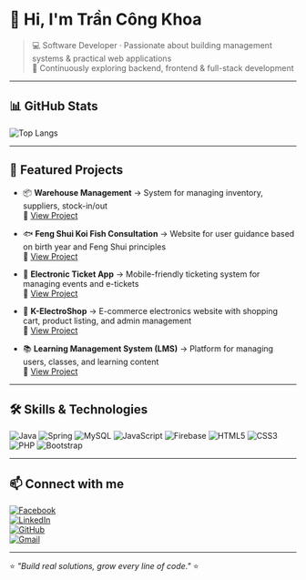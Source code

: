 # 👋 Hi, I'm Trần Công Khoa

> 💻 Software Developer · Passionate about building management systems & practical web applications  
> 🚀 Continuously exploring backend, frontend & full-stack development  

---

## 📊 GitHub Stats

![Top Langs](https://github-readme-stats.vercel.app/api/top-langs/?username=TCKhoa&layout=compact&theme=radical)

---

## 🚀 Featured Projects

- 📦 **Warehouse Management** → System for managing inventory, suppliers, stock-in/out  
  🔗 [View Project](https://github.com/TCKhoa/Warehouse-Management)

- 🐟 **Feng Shui Koi Fish Consultation** → Website for user guidance based on birth year and Feng Shui principles  
  🔗 [View Project](https://github.com/TCKhoa/Feng-Shui-Koi-Fish-Consultation-Website)

- 🎫 **Electronic Ticket App** → Mobile-friendly ticketing system for managing events and e-tickets  
  🔗 [View Project](https://github.com/TCKhoa/Electronic-ticket)

- 🛒 **K-ElectroShop** → E-commerce electronics website with shopping cart, product listing, and admin management  
  🔗 [View Project](https://github.com/TCKhoa/K-ElectroShop-Online-Electronics-Sales-Website)

- 📚 **Learning Management System (LMS)** → Platform for managing users, classes, and learning content  
  🔗 [View Project](https://github.com/TCKhoa/Learning-Management-System)

---

## 🛠️ Skills & Technologies

![Java](https://img.shields.io/badge/Code-Java-orange?logo=java)
![Spring](https://img.shields.io/badge/Framework-Spring%20Boot-green?logo=spring)
![MySQL](https://img.shields.io/badge/Database-MySQL-lightblue?logo=mysql)
![JavaScript](https://img.shields.io/badge/Code-JavaScript-yellow?logo=javascript)
![Firebase](https://img.shields.io/badge/Backend-Firebase-orange?logo=firebase)
![HTML5](https://img.shields.io/badge/HTML5-orange?logo=html5)
![CSS3](https://img.shields.io/badge/CSS3-blue?logo=css3)
![PHP](https://img.shields.io/badge/Code-PHP-777BB4?logo=php)
![Bootstrap](https://img.shields.io/badge/UI-Bootstrap-purple?logo=bootstrap)

---

## 📫 Connect with me

[![Facebook](https://img.shields.io/badge/Facebook-1877F2?logo=facebook&logoColor=white)](https://www.facebook.com/khoatck)  
[![LinkedIn](https://img.shields.io/badge/LinkedIn-0A66C2?logo=linkedin&logoColor=white)](https://www.linkedin.com/in/khoa-tr%E1%BA%A7n-b98bb4298/)  
[![GitHub](https://img.shields.io/badge/GitHub-000?logo=github&logoColor=white)](https://github.com/TCKhoa)  
[![Gmail](https://img.shields.io/badge/Gmail-D14836?logo=gmail&logoColor=white)](mailto:trancongkhoa15@gmail.com)


---

⭐️ *"Build real solutions, grow every line of code."* ⭐️
